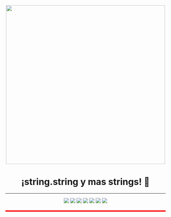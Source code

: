 <div id="header" align="center">
 <img src="https://media1.tenor.com/m/yV1q2IFAQsIAAAAC/retrowave-retrodrive.gif" width="500"/>
 <h1>¡string.string y mas strings! 👋</h1>  
 <hr> <!-- Línea horizontal -->
 <img src="https://img.shields.io/badge/string-string-violet"/> <img src="https://img.shields.io/badge/string-string-violet"/> <img src="https://img.shields.io/badge/string-string-violet"/> <img src="https://img.shields.io/badge/string-string-violet"/> <img src="https://img.shields.io/badge/string-string-violet"/> <img src="https://img.shields.io/badge/string-string-violet"/> <img src="https://img.shields.io/badge/string-string-violet"/>
 <style>
  .horizontal-line {
    border: 1px solid #ff0000; /* Cambia el color de la línea a rojo (#ff0000) */
    background-color: #ff0000; /* Cambia el color de fondo de la línea a rojo (#ff0000) */
    height: 2px; /* Cambia el grosor de la línea */
    margin: 20px 0; /* Ajusta el margen superior e inferior de la línea */
  }
</style>
   <hr class="horizontal-line"> <!-- Línea horizontal con clase "horizontal-line" -->

</div>


<!--
**Asio42/Asio42** is a ✨ _special_ ✨ repository because its `README.md` (this file) appears on your GitHub profile.

Here are some ideas to get you started:

- 🔭 I’m currently working on ...
- 🌱 I’m currently learning ...
- 👯 I’m looking to collaborate on ...
- 🤔 I’m looking for help with ...
- 💬 Ask me about ...
- 📫 How to reach me: ...
- 😄 Pronouns: ...
- ⚡ Fun fact: ...
-->
